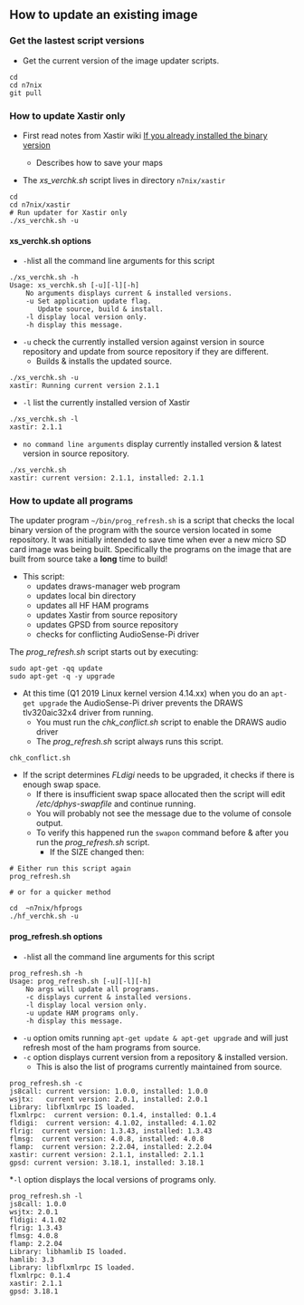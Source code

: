 ## How to update an existing image

### Get the lastest script versions

* Get the current version of the image updater scripts.

```
cd
cd n7nix
git pull
```

### How to update Xastir only

* First read notes from Xastir wiki [If you already installed the binary version](http://xastir.org/index.php/HowTo:Raspbian)
  * Describes how to save your maps

* The _xs_verchk.sh_ script lives in directory ```n7nix/xastir```
```
cd
cd n7nix/xastir
# Run updater for Xastir only
./xs_verchk.sh -u
```
#### xs_verchk.sh options

* ```-h```list all the command line arguments for this script

```
./xs_verchk.sh -h
Usage: xs_verchk.sh [-u][-l][-h]
    No arguments displays current & installed versions.
    -u Set application update flag.
       Update source, build & install.
    -l display local version only.
    -h display this message.
```
* ```-u``` check the currently installed version against version in source repository and update from source repository if they are different.
  * Builds & installs the updated source.

```
./xs_verchk.sh -u
xastir: Running current version 2.1.1
```
* ```-l``` list the currently installed version of Xastir
```
./xs_verchk.sh -l
xastir: 2.1.1
```
* ```no command line arguments``` display currently installed version & latest version in source repository.
```
./xs_verchk.sh
xastir: current version: 2.1.1, installed: 2.1.1
```

### How to update all programs

The updater program ```~/bin/prog_refresh.sh``` is a script that
checks the local binary version of the program with the source version
located in some repository. It was initially intended to save time
when ever a new micro SD card image was being built. Specifically the
programs on the image that are built from source take a **long** time
to build!

* This script:
  * updates draws-manager web program
  * updates local bin directory
  * updates all HF HAM programs
  * updates Xastir from source repository
  * updates GPSD from source repository
  * checks for conflicting AudioSense-Pi driver

The _prog_refresh.sh_ script starts out by executing:
```
sudo apt-get -qq update
sudo apt-get -q -y upgrade
```

* At this time (Q1 2019 Linux kernel version 4.14.xx) when you do an
```apt-get upgrade``` the AudioSense-Pi driver prevents the DRAWS
tlv320aic32x4 driver from running.
  * You must run the _chk_conflict.sh_ script to enable the DRAWS audio driver
  * The _prog_refresh.sh_ script always runs this script.
```
chk_conflict.sh
```
* If the script determines _FLdigi_ needs to be upgraded, it checks if there is enough swap space.
  * If there is insufficient swap space allocated then the script will edit _/etc/dphys-swapfile_ and continue running.
  * You will probably not see the message due to the volume of console output.
  * To verify this happened run the ```swapon``` command before & after you run the _prog_refresh.sh_ script.
    * If the SIZE changed then:
```
# Either run this script again
prog_refresh.sh

# or for a quicker method

cd  ~n7nix/hfprogs
./hf_verchk.sh -u
```
#### prog_refresh.sh options

* ```-h```list all the command line arguments for this script

```
prog_refresh.sh -h
Usage: prog_refresh.sh [-u][-l][-h]
    No args will update all programs.
    -c displays current & installed versions.
    -l display local version only.
    -u update HAM programs only.
    -h display this message.
```

* ```-u``` option omits running ```apt-get update & apt-get upgrade``` and will just refresh most of the ham programs from source.
* ```-c``` option displays current version from a repository & installed version.
  * This is also the list of programs currently maintained from source.

```
prog_refresh.sh -c
js8call: current version: 1.0.0, installed: 1.0.0
wsjtx:   current version: 2.0.1, installed: 2.0.1
Library: libflxmlrpc IS loaded.
flxmlrpc:  current version: 0.1.4, installed: 0.1.4
fldigi:  current version: 4.1.02, installed: 4.1.02
flrig:  current version: 1.3.43, installed: 1.3.43
flmsg:  current version: 4.0.8, installed: 4.0.8
flamp:  current version: 2.2.04, installed: 2.2.04
xastir: current version: 2.1.1, installed: 2.1.1
gpsd: current version: 3.18.1, installed: 3.18.1
```

*```-l``` option displays the local versions of programs only.
```
prog_refresh.sh -l
js8call: 1.0.0
wsjtx: 2.0.1
fldigi: 4.1.02
flrig: 1.3.43
flmsg: 4.0.8
flamp: 2.2.04
Library: libhamlib IS loaded.
hamlib: 3.3
Library: libflxmlrpc IS loaded.
flxmlrpc: 0.1.4
xastir: 2.1.1
gpsd: 3.18.1
```